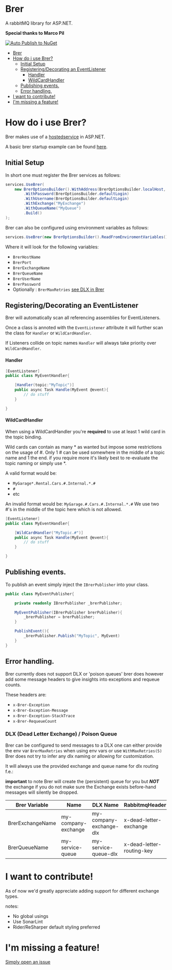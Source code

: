# Brer

A rabbitMQ library for ASP.NET.

__Special thanks to Marco Pil__

[![Auto Publish to NuGet](https://github.com/karmalegend/Brer/actions/workflows/Release.yml/badge.svg)](https://github.com/karmalegend/Brer/actions/workflows/Release.yml)

- [Brer](#brer)
- [How do i use Brer?](#how-do-i-use-brer)
    - [Initial Setup](#initial-setup)
    - [Registering/Decorating an EventListener](#registeringdecorating-an-eventlistener)
        - [Handler](#handler)
        - [WildCardHandler](#wildcardhandler)
    - [Publishing events.](#publishing-events)
    - [Error handling.](#error-handling)
- [I want to contribute!](#i-want-to-contribute)
- [I'm missing a feature!](#im-missing-a-feature)

# How do i use Brer?

Brer makes use of
a [hostedservice](https://learn.microsoft.com/en-us/dotnet/core/extensions/timer-service?pivots=dotnet-6-00) in ASP.NET.

A basic brer startup example can be found [here](https://github.com/karmalegend/Brer/tree/main/Brer/Example%20Project).

## Initial Setup

In short one must register the Brer services as follows:

```C#
services.UseBrer(
    new BrerOptionsBuilder().WithAddress(BrerOptionsBuilder.localHost, BrerOptionsBuilder.defaultPort)
        .WithPassword(BrerOptionsBuilder.defaultLogin)
        .WithUsername(BrerOptionsBuilder.defaultLogin)
        .WithExchange("MyExchange")
        .WithQueueName("MyQueue")
        .Build()
);
```

Brer can also be configured using environment variables as follows:

```C#
services.UseBrer(new BrerOptionsBuilder().ReadFromEnviromentVariables().Build());
```

Where it will look for the following variables:

* `BrerHostName`
* `BrerPort`
* `BrerExchangeName`
* `BrerQueueName`
* `BrerUserName`
* `BrerPassword`
* Optionally : `BrerMaxRetries` [see DLX in Brer](#dlx-dead-letter-exchange--poison-queue)

## Registering/Decorating an EventListener

Brer will automatically scan all referencing assemblies for EventListeners.

Once a class is annoted with the ```EventListener``` attribute it will further scan the class for ```Handler``` or
```WildCardHandler```.

If Listeners collide on topic names ```Handler``` will always take priority over ```WildCardHandler```.

#### Handler

```C#
[EventListener]
public class MyEventHandler{

    [Handler(topic:"MyTopic")]
    public async Task Handle(MyEvent @event){
        // do stuff
    }

}
```

#### WildCardHandler

When using a WildCardHandler you're **required** to use at least 1 wild card in the topic binding.

Wild cards can contain as many * as wanted but impose some restrictions on the usage of #.
Only 1 # can be used somewhere in the middle of a topic name and 1 the end. if you require more it's likely best to
re-evaluate the topic naming or simply use *.

A valid format would be:

* ```MyGarage*.Rental.Cars.#.Internal.*.#```
* ```#```
* etc

An invalid format would be:
```MyGarage.#.Cars.#.Internal.*.#``` We use two #'s in the middle of the topic here which is not allowed.

```C#
[EventListener]
public class MyEventHandler{

    [WildCardHandler("MyTopic.#")]
    public async Task Handle(MyEvent @event){
        // do stuff
    }

}
```

## Publishing events.

To publish an event simply inject the ```IBrerPublisher``` into your class.

```C#
public class MyEventPublisher{

    private readonly IBrerPublisher _brerPublisher;

    MyEventPublisher(IBrerPublisher brerPublisher){
        _brerPublisher = brerPublisher;
    }

    PublishEvent(){
        _brerPublisher.Publish("MyTopic", MyEvent)
    }
}
```

## Error handling.

Brer currently does not support DLX or 'poison queues' brer does however add some message headers to give insights into
exceptions and requeue counts.

These headers are:

* `x-Brer-Exception`
* `x-Brer-Exception-Message`
* `x-Brer-Exception-StackTrace`
* `x-Brer-RequeueCount`

### DLX (Dead Letter Exchange) / Poison Queue

Brer can be configured to send messages to a DLX one can either provide the env var `BrerMaxRetries` when using env vars
or use ```WithMaxRetries(5)``` Brer does not try to infer any dlx naming or allowing for customization.

It will always use the provided exchange and queue name for dlx routing f.e.:

**important** to note Brer will create the (persistent) queue for you but __*NOT*__ the exchange if you do not make sure
the Exchange exists before-hand messages will silently be dropped.

| Brer Variable    | Name                | DLX Name                | RabbitmqHeader            |
|------------------|---------------------|-------------------------|---------------------------|
| BrerExchangeName | my-company-exchange | my-company-exchange-dlx | x-dead-letter-exchange    |
| BrerQueueName    | my-service-queue    | my-service-queue-dlx    | x-dead-letter-routing-key | 

# I want to contribute!

As of now we'd greatly appreciate adding support for different exchange types.

notes:

- No global usings
- Use SonarLint
- Rider/ReSharper default styling preferred

# I'm missing a feature!

[Simply open an issue](https://github.com/karmalegend/Brer/issues)

